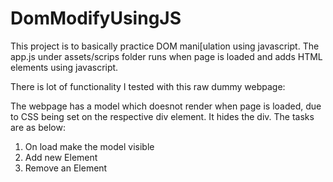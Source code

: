 # DomModifyUsingJS
This project is to basically practice DOM mani[ulation using javascript.
The app.js under assets/scrips folder runs when page is loaded and adds HTML elements using javascript.

There is lot of functionality I tested with this raw dummy webpage:

The webpage has a model which doesnot render when page is loaded, due to CSS being set on the respective div element. It hides the div. The tasks are as below:

1. On load make the model visible
2. Add new Element
3. Remove an Element
